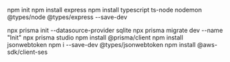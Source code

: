 npm init
npm install express
npm install typescript ts-node nodemon @types/node @types/express --save-dev

npx prisma init --datasource-provider sqlite
npx prisma migrate dev --name "Init"
npx prisma studio 
npm install @prisma/client
npm install jsonwebtoken
npm i --save-dev @types/jsonwebtoken
npm install @aws-sdk/client-ses